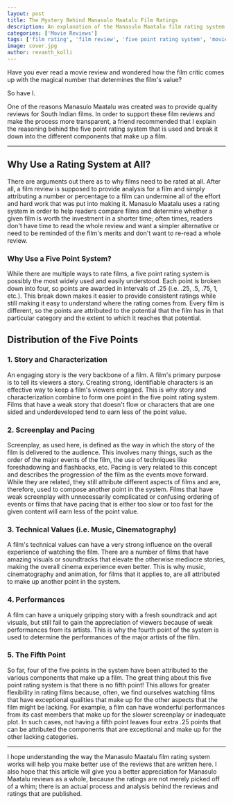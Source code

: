 ```yaml
---
layout: post
title: The Mystery Behind Manasulo Maatalu Film Ratings
description: An explanation of the Manasulo Maatalu film rating system
categories: ['Movie Reviews']
tags: ['film rating', 'film review', 'five point rating system', 'movie review']
image: cover.jpg
author: revanth_kolli
---
```


Have you ever read a movie review and wondered how the film critic comes up with the magical number that determines the film's value?

So have I.

One of the reasons Manasulo Maatalu was created was to provide quality reviews for South Indian films. In order to support these film reviews and make the process more transparent, a friend recommended that I explain the reasoning behind the five point rating system that is used and break it down into the different components that make up a film.

<hr />

<h2><span class="review_header">Why Use a Rating System at All? </span></h2>
There are arguments out there as to why films need to be rated at all. After all, a film review is supposed to provide analysis for a film and simply attributing a number or percentage to a film can undermine all of the effort and hard work that was put into making it. Manasulo Maatalu uses a rating system in order to help readers compare films and determine whether a given film is worth the investment in a shorter time; often times, readers don't have time to read the whole review and want a simpler alternative or need to be reminded of the film's merits and don't want to re-read a whole review.
<h3>Why Use a Five Point System?</h3>
While there are multiple ways to rate films, a five point rating system is possibly the most widely used and easily understood. Each point is broken down into four, so points are awarded in intervals of .25 (i.e. .25, .5, .75, 1, etc.). This break down makes it easier to provide consistent ratings while still making it easy to understand where the rating comes from. Every film is different, so the points are attributed to the potential that the film has in that particular category and the extent to which it reaches that potential.
<h2><span class="review_header">Distribution of the Five Points</span></h2>
<h3>1. Story and Characterization</h3>
An engaging story is the very backbone of a film. A film's primary purpose is to tell its viewers a story. Creating strong, identifiable characters is an effective way to keep a film's viewers engaged. This is why story and characterization combine to form one point in the five point rating system. Films that have a weak story that doesn't flow or characters that are one sided and underdeveloped tend to earn less of the point value.
<h3>2. Screenplay and Pacing</h3>
Screenplay, as used here, is defined as the way in which the story of the film is delivered to the audience. This involves many things, such as the order of the major events of the film, the use of techniques like foreshadowing and flashbacks, etc. Pacing is very related to this concept and describes the progression of the film as the events move forward. While they are related, they still attribute different aspects of films and are, therefore, used to compose another point in the system. Films that have weak screenplay with unnecessarily complicated or confusing ordering of events or films that have pacing that is either too slow or too fast for the given content will earn less of the point value.
<h3>3. Technical Values (i.e. Music, Cinematography)</h3>
A film's technical values can have a very strong influence on the overall experience of watching the film. There are a number of films that have amazing visuals or soundtracks that elevate the otherwise mediocre stories, making the overall cinema experience even better. This is why music, cinematography and animation, for films that it applies to, are all attributed to make up another point in the system.
<h3>4. Performances</h3>
A film can have a uniquely gripping story with a fresh soundtrack and apt visuals, but still fail to gain the appreciation of viewers because of weak performances from its artists. This is why the fourth point of the system is used to determine the performances of the major artists of the film.
<h3>5. The Fifth Point</h3>
So far, four of the five points in the system have been attributed to the various components that make up a film. The great thing about this five point rating system is that there is no fifth point! This allows for greater flexibility in rating films because, often, we find ourselves watching films that have exceptional qualities that make up for the other aspects that the film might be lacking. For example, a film can have wonderful performances from its cast members that make up for the slower screenplay or inadequate plot. In such cases, not having a fifth point leaves four extra .25 points that can be attributed the components that are exceptional and make up for the other lacking categories.

<hr />

I hope understanding the way the Manasulo Maatalu film rating system works will help you make better use of the reviews that are written here. I also hope that this article will give you a better appreciation for Manasulo Maatalu reviews as a whole, because the ratings are not merely picked off of a whim; there is an actual process and analysis behind the reviews and ratings that are published.
